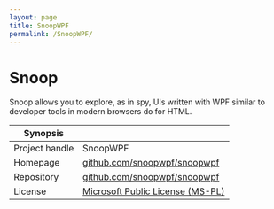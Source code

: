 ```yaml
---
layout: page
title: SnoopWPF
permalink: /SnoopWPF/
---
```


# Snoop

Snoop allows you to explore, as in spy, UIs written with WPF similar to developer tools in modern browsers do for HTML.

| Synopsis         |  |
|------------------|--|
| Project handle   | SnoopWPF |
| Homepage         | [github.com/snoopwpf/snoopwpf](https://github.com/snoopwpf/snoopwpf/) |
| Repository       | [github.com/snoopwpf/snoopwpf](https://github.com/snoopwpf/snoopwpf/) |
| License          | [Microsoft Public License (MS-PL)](https://opensource.org/licenses/MS-PL) |
